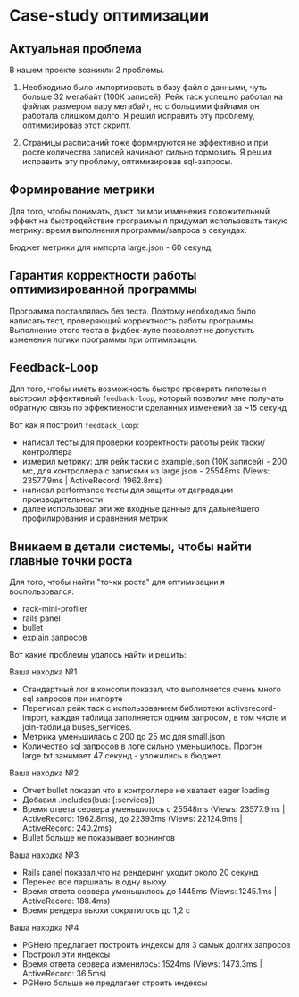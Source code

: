 # Case-study оптимизации

## Актуальная проблема
В нашем проекте возникли 2 проблемы.
1) Необходимо было импортировать в базу файл с данными, чуть больше 32 мегабайт (100К записей).
   Рейк таск успешно работал на файлах размером пару мегабайт, но c большими файлами он работала слишком долго.
   Я решил исправить эту проблему, оптимизировав этот скрипт.

2) Страницы расписаний тоже формируются не эффективно и при росте количества записей начинают сильно тормозить.
   Я решил исправить эту проблему, оптимизировав sql-запросы.
   
## Формирование метрики
Для того, чтобы понимать, дают ли мои изменения положительный эффект на быстродействие программы я придумал использовать такую метрику:
время выполнения программы/запроса в секундах.

Бюджет метрики для импорта large.json - 60 секунд.

## Гарантия корректности работы оптимизированной программы
Программа поставлялась без теста. Поэтому необходимо было написать тест, проверяющий корректность работы программы.
Выполнение этого теста в фидбек-лупе позволяет не допустить изменения логики программы при оптимизации.

## Feedback-Loop
Для того, чтобы иметь возможность быстро проверять гипотезы я выстроил эффективный `feedback-loop`,
который позволил мне получать обратную связь по эффективности сделанных изменений за ~15 секунд

Вот как я построил `feedback_loop`:
- написал тесты для проверки корректности работы рейк таски/контроллера
- измерил метрику: для рейк таски с example.json (10К записей) - 200 мс,
  для контроллера с записями из large.json - 25548ms (Views: 23577.9ms | ActiveRecord: 1962.8ms)
- написал performance тесты для защиты от деградации производительности
- далее использовал эти же входные данные для дальнейшего профилирования и сравнения метрик

## Вникаем в детали системы, чтобы найти главные точки роста
Для того, чтобы найти "точки роста" для оптимизации я воспользовался:
- rack-mini-profiler
- rails panel
- bullet
- explain запросов

Вот какие проблемы удалось найти и решить:

Ваша находка №1
- Стандартный лог в консоли показал, что выполняется очень много sql запросов при импорте
- Переписал рейк таск с использованием библиотеки activerecord-import, каждая таблица заполняется одним запросом,
  в том числе и join-таблица buses_services.
- Метрика уменьшилась с 200 до 25 мс для small.json
- Количество sql запросов в логе сильно уменьшилось. Прогон large.txt занимает 47 секунд - уложились в бюджет.

Ваша находка №2
- Отчет bullet показал что в контроллере не хватает eager loading
- Добавил .includes(bus: [:services])
- Время ответа сервера уменьшилось с 25548ms (Views: 23577.9ms | ActiveRecord: 1962.8ms),
  до 22393ms (Views: 22124.9ms | ActiveRecord: 240.2ms)
- Bullet больше не показывает ворнингов

Ваша находка №3
- Rails panel показал,что на рендеринг уходит около 20 секунд
- Перенес все паршиалы в одну вьюху
- Время ответа сервера уменьшилось до 1445ms (Views: 1245.1ms | ActiveRecord: 188.4ms)
- Время рендера вьюхи сократилось до 1,2 с

Ваша находка №4
- PGHero предлагает построить индексы для 3 самых долгих запросов
- Построил эти индексы
- Время ответа сервера изменилось: 1524ms (Views: 1473.3ms | ActiveRecord: 36.5ms)
- PGHero больше не предлагает строить индексы
